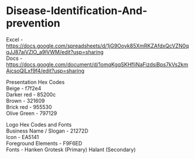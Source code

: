 # Disease-Identification-And-prevention

Excel - https://docs.google.com/spreadsheets/d/1jG9Ooyk85XmRKZAfdxQcVZN0qqJJ87aiVZlO_a9lVWM/edit?usp=sharing
<br>
Docs - https://docs.google.com/document/d/1omqKgqSKHfIiNaFizdsiBps7kVs2kmAjcsoQlLxf9f4/edit?usp=sharing

Presentation Hex Codes 
<br>
Beige - f7f2e4 <br>
Darker red - 85200c <br>
Brown - 321609 <br>
Brick red - 955530 <br>
Olive Green - 797129 <br>

Logo Hex Codes and Fonts
<br>
Business Name / Slogan - 21272D <br>
Icon - EA5141 <br>
Foreground Elements - F9F6ED <br>
Fonts - Hanken Grotesk (Primary) Halant (Secondary) <br>
